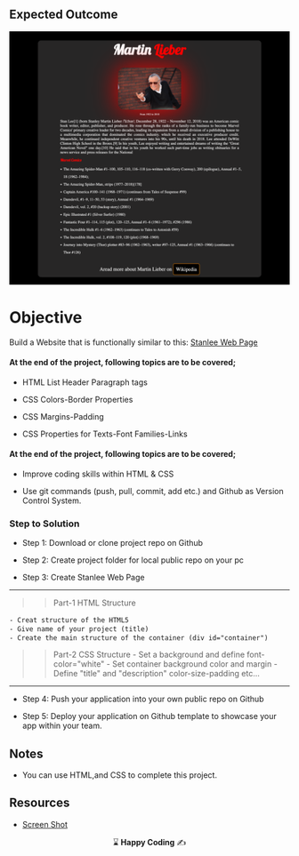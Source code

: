 ## Expected Outcome
![Project  Snapshot](./images/StanLee.png)

# Objective



Build a Website that is functionally similar to this: [Stanlee Web Page](https://harveycla.github.io/Stan-Lee-Basic-Css-Project/)



#### At the end of the project, following topics are to be covered;

- HTML List Header Paragraph tags

- CSS Colors-Border Properties

- CSS Margins-Padding

- CSS Properties for Texts-Font Families-Links



#### At the end of the project, following topics are to be covered;

- Improve coding skills within HTML & CSS

- Use git commands (push, pull, commit, add etc.) and Github as Version Control System.


### Step to Solution

- Step 1: Download or clone project repo on Github

- Step 2: Create project folder for local public repo on your pc

- Step 3: Create Stanlee Web Page
--------------------------------------------------------------
   >>Part-1 HTML Structure

	- Creat structure of the HTML5
	- Give name of your project (title)
	- Create the main structure of the container (div id="container")

>>Part-2 CSS Structure
	- Set a background and define font-color="white"
	- Set container background color and margin
	- Define "title" and "description" color-size-padding etc...
--------------------------------------------------------------

- Step 4: Push your application into your own public repo on Github

- Step 5: Deploy your application on Github template to showcase your app within your team.


## Notes
- You can use HTML,and CSS to complete this project.
## Resources
- [Screen Shot](https://github.com/clarusway/clarusway-fs-tr-18-frontend-m1/blob/main/html-css/coding-challenges/01-Stanlee-Web-Page/img/StanLee.png)

<p align="center"> &#8987; <strong>Happy Coding</strong>  &#9997; </p>    
